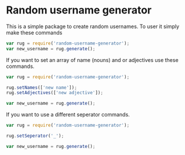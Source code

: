 # Random username generator

This is a simple package to create random usernames. To user it simply make these commands


```javascript
var rug = require('random-username-generator');
var new_username = rug.generate();
```

If you want to set an array of name (nouns) and or adjectives use these commands.


```javascript
var rug = require('random-username-generator');

rug.setNames(['new name']);
rug.setAdjectives(['new adjective']);

var new_username = rug.generate();
```

If you want to use a different seperator commands.


```javascript
var rug = require('random-username-generator');

rug.setSeperator('_');

var new_username = rug.generate();
```

